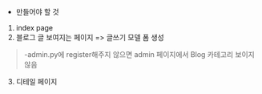 - 만들어야 할 것
1. index page
2. 블로그 글 보여지는 페이지 => 글쓰기 모델 폼 생성
> -admin.py에 register해주지 않으면 admin 페이지에서 Blog 카테고리 보이지 않음
3. 디테일 페이지
